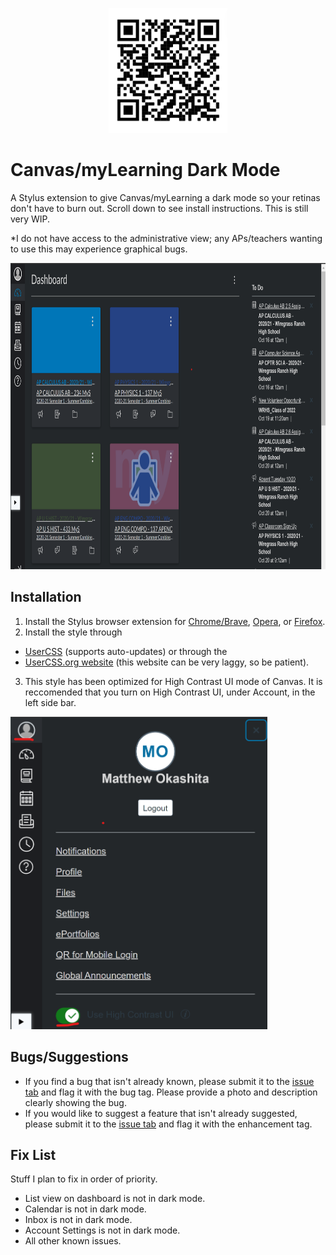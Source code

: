 <p align="center">
<img src="https://github.com/SoupyzInc/CanvasDarkMode/blob/main/images/CanvasDarkModeQRCode.png" alt="alt text" height="200">
</p>

# Canvas/myLearning Dark Mode
A Stylus extension to give Canvas/myLearning a dark mode so your retinas don't have to burn out. Scroll down to see install instructions. This is still very WIP.

*I do not have access to the administrative view; any APs/teachers wanting to use this may experience graphical bugs.

<p align="left">
<img src="https://github.com/SoupyzInc/CanvasDarkMode/blob/main/images/Dashboard.png" alt="alt text" height="490">
</p>

## Installation
1. Install the Stylus browser extension for [Chrome/Brave](https://chrome.google.com/webstore/detail/stylus/clngdbkpkpeebahjckkjfobafhncgmne), [Opera](https://addons.opera.com/en-gb/extensions/details/stylus/), or [Firefox](https://addons.mozilla.org/en-US/firefox/addon/styl-us/).
2. Install the style through 
- [UserCSS](https://raw.githubusercontent.com/SoupyzInc/CanvasDarkMode/main/CanvasDarkMode.user.css) (supports auto-updates) or through the 
- [UserCSS.org website](https://userstyles.org/styles/191622/mylearning-dark-mode) (this website can be very laggy, so be patient).
3. This style has been optimized for High Contrast UI mode of Canvas. It is reccomended that you turn on High Contrast UI, under Account, in the left side bar.

<p align="left">
<img src="https://github.com/SoupyzInc/CanvasDarkMode/blob/main/images/HighContrastUI.png" alt="alt text" height="500">
</p>

## Bugs/Suggestions
- If you find a bug that isn't already known, please submit it to the [issue tab](https://github.com/SoupyzInc/CanvasDarkMode/issues) and flag it with the bug tag. Please provide a photo and description clearly showing the bug.
- If you would like to suggest a feature that isn't already suggested, please submit it to the [issue tab](https://github.com/SoupyzInc/CanvasDarkMode/issues) and flag it with the enhancement tag.

## Fix List
Stuff I plan to fix in order of priority.

- List view on dashboard is not in dark mode.
- Calendar is not in dark mode.
- Inbox is not in dark mode.
- Account Settings is not in dark mode.
- All other known issues.
